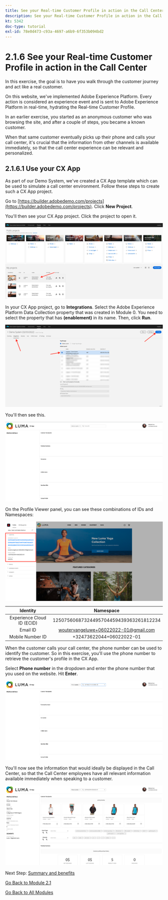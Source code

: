 ```yaml
---
title: See your Real-time Customer Profile in action in the Call Center
description: See your Real-time Customer Profile in action in the Call Center
kt: 5342
doc-type: tutorial
exl-id: 78e0d473-c93a-4697-a6b9-6f353b094bd2
---
```

# 2.1.6 See your Real-time Customer Profile in action in the Call Center

In this exercise, the goal is to have you walk through the customer journey and act like a real customer.

On this website, we've implemented Adobe Experience Platform. Every action is considered an experience event and is sent to Adobe Experience Platform in real-time, hydrating the Real-time Customer Profile.

In an earlier exercise, you started as an anonymous customer who was browsing the site, and after a couple of steps, you became a known customer.

When that same customer eventually picks up their phone and calls your call center, it's crucial that the information from other channels is available immediately, so that the call center experience can be relevant and personalized.

## 2.1.6.1 Use your CX App

As part of our Demo System, we've created a CX App template which can be used to simulate a call center environment. Follow these steps to create such a CX App project.

Go to [https://builder.adobedemo.com/projects](https://builder.adobedemo.com/projects). Click **New Project**.

You'll then see your CX App project. Click the project to open it.

![Demo](./images/cxapp3.png)

In your CX App project, go to **Integrations**. Select the Adobe Experience Platform Data Collection property that was created in Module 0. You need to select the property that has **(enablement)** in its name. Then, click **Run**.

![Demo](./images/cxapp4.png)

You'll then see this.

![Demo](./images/cxapp5.png)

On the Profile Viewer panel, you can see these combinations of IDs and Namespaces:

![Customer Profile](./images/identities.png)

| Identity     | Namespace       |
|:-------------:| :---------------:|
| Experience Cloud ID (ECID)          | 12507560687324495704459439363261812234 |
| Email ID          | woutervangeluwe+06022022-01@gmail.com|
| Mobile Number ID          | +32473622044+06022022-01|

When the customer calls your call center, the phone number can be used to identify the customer. So in this exercise, you'll use the phone number to retrieve the customer's profile in the CX App.

Select **Phone number** in the dropdown and enter the phone number that you used on the website. Hit **Enter**.

![Demo](./images/19.png)

You'll now see the information that would ideally be displayed in the Call Center, so that the Call Center employees have all relevant information available immediately when speaking to a customer.

![Demo](./images/20.png)

Next Step: [Summary and benefits](./summary.md)

[Go Back to Module 2.1](./real-time-customer-profile.md)

[Go Back to All Modules](../../../overview.md)
